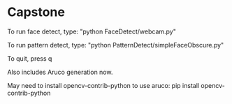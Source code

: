 # Capstone

To run face detect, type:
"python FaceDetect/webcam.py"

To run pattern detect, type:
"python PatternDetect/simpleFaceObscure.py"

To quit, press q

Also includes Aruco generation now.

May need to install opencv-contrib-python to use aruco:
pip install opencv-contrib-python
